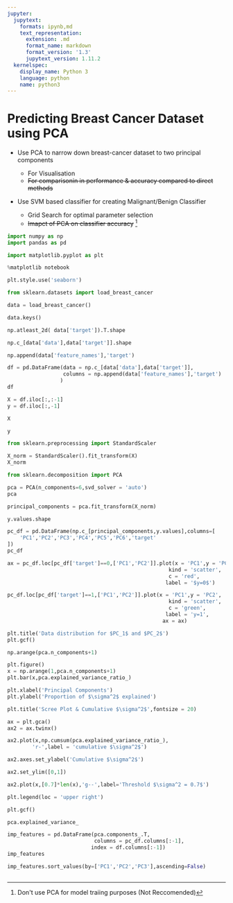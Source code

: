 ```yaml
---
jupyter:
  jupytext:
    formats: ipynb,md
    text_representation:
      extension: .md
      format_name: markdown
      format_version: '1.3'
      jupytext_version: 1.11.2
  kernelspec:
    display_name: Python 3
    language: python
    name: python3
---
```


# Predicting Breast Cancer Dataset using PCA

* Use PCA to narrow down breast-cancer dataset to two principal components
    - For Visualisation
    - ~~For comparisonin in performance & accuracy compared to direct methods~~
    
* Use SVM based classifier for creating Malignant/Benign Classifier
    - Grid Search for optimal parameter selection
    - ~~Imapct of PCA on classifier accuracy~~ [^1]

[^1]: Don't use PCA for model traiing purposes (Not Reccomended)

```python
import numpy as np 
import pandas as pd 
```

```python
import matplotlib.pyplot as plt 

%matplotlib notebook 
```

```python
plt.style.use('seaborn')
```

```python
from sklearn.datasets import load_breast_cancer
```

```python
data = load_breast_cancer()
```

```python
data.keys()
```

```python
np.atleast_2d( data['target']).T.shape
```

```python
np.c_[data['data'],data['target']].shape
```

```python
np.append(data['feature_names'],'target') 
```

```python
df = pd.DataFrame(data = np.c_[data['data'],data['target']],
                  columns = np.append(data['feature_names'],'target') 
                 )
df 
```

```python
X = df.iloc[:,:-1]
y = df.iloc[:,-1]
```

```python
X
```

```python
y
```

```python
from sklearn.preprocessing import StandardScaler
```

```python
X_norm = StandardScaler().fit_transform(X)
X_norm 
```

```python
from sklearn.decomposition import PCA
```

```python
pca = PCA(n_components=6,svd_solver = 'auto')
pca
```

```python
principal_components = pca.fit_transform(X_norm)
```

```python
y.values.shape
```

```python
pc_df = pd.DataFrame(np.c_[principal_components,y.values],columns=[
    'PC1','PC2','PC3','PC4','PC5','PC6','target'
])
pc_df
```

```python
ax = pc_df.loc[pc_df['target']==0,['PC1','PC2']].plot(x = 'PC1',y = 'PC2',
                                                    kind = 'scatter',
                                                    c = 'red',
                                                   label = '$y=0$')
```

```python
pc_df.loc[pc_df['target']==1,['PC1','PC2']].plot(x = 'PC1',y = 'PC2',
                                                    kind = 'scatter',
                                                    c = 'green',
                                                   label = 'y=1',
                                                  ax = ax)
```

```python
plt.title('Data distribution for $PC_1$ and $PC_2$')
plt.gcf()
```

```python
np.arange(pca.n_components+1)
```

```python
plt.figure()
x = np.arange(1,pca.n_components+1)
plt.bar(x,pca.explained_variance_ratio_)
```

```python
plt.xlabel('Principal Components')
plt.ylabel('Proportion of $\sigma^2$ explained')
```

```python
plt.title('Scree Plot & Cumulative $\sigma^2$',fontsize = 20)
```

```python
ax = plt.gca()
ax2 = ax.twinx()
```

```python
ax2.plot(x,np.cumsum(pca.explained_variance_ratio_),    
        'r-',label = 'cumulative $\sigma^2$')
```

```python
ax2.axes.set_ylabel('Cumulative $\sigma^2$')
```

```python
ax2.set_ylim([0,1])
```

```python
ax2.plot(x,[0.7]*len(x),'g--',label='Threshold $\sigma^2 = 0.7$')
```

```python
plt.legend(loc = 'upper right')

```

```python
plt.gcf()
```

```python
pca.explained_variance_
```

```python
imp_features = pd.DataFrame(pca.components_.T,
                            columns = pc_df.columns[:-1],
                           index = df.columns[:-1])
imp_features
```

```python
imp_features.sort_values(by=['PC1','PC2','PC3'],ascending=False)
```

```python

```
